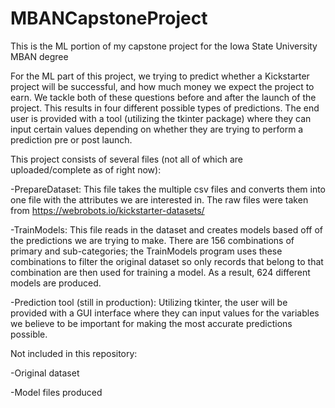 # MBANCapstoneProject
This is the ML portion of my capstone project for the Iowa State University MBAN degree

For the ML part of this project, we trying to predict whether a Kickstarter project will be successful, and how much money we expect the project to earn. We tackle both of these questions before and after the launch of the project. This results in four different possible types of predictions. The end user is provided with a tool (utilizing the tkinter package) where they can input certain values depending on whether they are trying to perform a prediction pre or post launch.

This project consists of several files (not all of which are uploaded/complete as of right now):

-PrepareDataset: This file takes the multiple csv files and converts them into one file with the attributes we are interested in. The raw files were taken from https://webrobots.io/kickstarter-datasets/

-TrainModels: This file reads in the dataset and creates models based off of the predictions we are trying to make. There are 156 combinations of primary and sub-categories; the TrainModels program uses these combinations to filter the original dataset so only records that belong to that combination are then used for training a model. As a result, 624 different models are produced.

-Prediction tool (still in production): Utilizing tkinter, the user will be provided with a GUI interface where they can input values for the variables we believe to be important for making the most accurate predictions possible. 

Not included in this repository:

-Original dataset

-Model files produced
